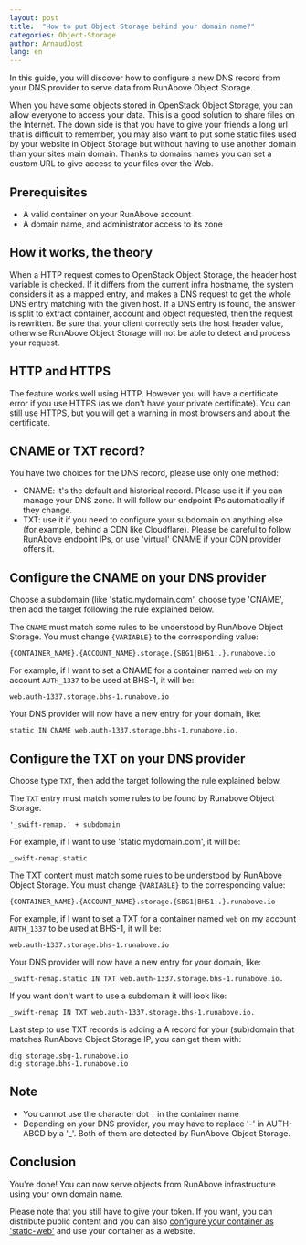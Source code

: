 ```yaml
---
layout: post
title:  "How to put Object Storage behind your domain name?"
categories: Object-Storage
author: ArnaudJost
lang: en
---
```


In this guide, you will discover how to configure a new DNS record from your DNS provider to serve data from RunAbove Object Storage.

When you have some objects stored in OpenStack Object Storage, you can allow everyone to access your data. This is a good solution to share files on the Internet. The down side is that you have to give your friends a long url that is difficult to remember, you may also want to put some static files used by your website in Object Storage but without having to use another domain than your sites main domain. Thanks to domains names you can set a custom URL to give access to your files over the Web.

Prerequisites
-------------

* A valid container on your RunAbove account
* A domain name, and administrator access to its zone


How it works, the theory
------------------------

When a HTTP request comes to OpenStack Object Storage, the header host variable is checked. If it differs from the current infra hostname, the system considers it as a mapped entry, and makes a DNS request to get the whole DNS entry matching with the given host. If a DNS entry is found, the answer is split to extract container, account and object requested, then the request is rewritten. Be sure that your client correctly sets the host header value, otherwise RunAbove Object Storage will not be able to detect and process your request.

HTTP and HTTPS
--------------

The feature works well using HTTP. However you will have a certificate error if you use HTTPS (as we don't have your private certificate). You can still use HTTPS, but you will get a warning in most browsers and about the certificate.

CNAME or TXT record?
--------------------

You have two choices for the DNS record, please use only one method:

- CNAME: it's the default and historical record. Please use it if you can manage your DNS zone. It will follow our endpoint IPs automatically if they change.
- TXT: use it if you need to configure your subdomain on anything else (for example, behind a CDN like Cloudflare). Please be careful to follow RunAbove endpoint IPs, or use 'virtual' CNAME if your CDN provider offers it.

Configure the CNAME on your DNS provider
----------------------------------------

Choose a subdomain (like 'static.mydomain.com', choose type 'CNAME', then add the target following the rule explained below.

The `CNAME` must match some rules to be understood by RunAbove Object Storage. You must change `{VARIABLE}` to the corresponding value:

    {CONTAINER_NAME}.{ACCOUNT_NAME}.storage.{SBG1|BHS1..}.runabove.io

For example, if I want to set a CNAME for a container named `web` on my account `AUTH_1337` to be used at BHS-1, it will be:

    web.auth-1337.storage.bhs-1.runabove.io

Your DNS provider will now have a new entry for your domain, like:

    static IN CNAME web.auth-1337.storage.bhs-1.runabove.io.

Configure the TXT on your DNS provider
--------------------------------------

Choose type `TXT`, then add the target following the rule explained below.

The `TXT` entry must match some rules to be found by Runabove Object Storage.

    '_swift-remap.' + subdomain

For example, if I want to use 'static.mydomain.com', it will be:

    _swift-remap.static

The TXT content must match some rules to be understood by RunAbove Object Storage. You must change `{VARIABLE}` to the corresponding value:

    {CONTAINER_NAME}.{ACCOUNT_NAME}.storage.{SBG1|BHS1..}.runabove.io

For example, if I want to set a TXT for a container named `web` on my account `AUTH_1337` to be used at BHS-1, it will be:

    web.auth-1337.storage.bhs-1.runabove.io

Your DNS provider will now have a new entry for your domain, like:

    _swift-remap.static IN TXT web.auth-1337.storage.bhs-1.runabove.io.

If you want don't want to use a subdomain it will look like:

    _swift-remap IN TXT web.auth-1337.storage.bhs-1.runabove.io.

Last step to use TXT records is adding a A record for your (sub)domain that 
matches RunAbove Object Storage IP, you can get them with:

    dig storage.sbg-1.runabove.io
    dig storage.bhs-1.runabove.io

Note
----

* You cannot use the character dot `.` in the container name
* Depending on your DNS provider, you may have to replace '-' in AUTH-ABCD by a '_'. Both of them are detected by RunAbove Object Storage.

Conclusion
----------

You're done! You can now serve objects from RunAbove infrastructure using your own domain name.

Please note that you still have to give your token. If you want, you can distribute public content and you can also [configure your container as 'static-web'](/kb/en/object-storage/how-to-distribute-static-content-with-object-storage.html) and use your container as a website.
